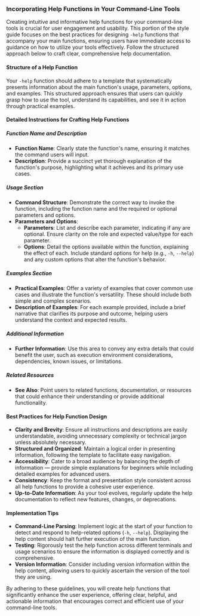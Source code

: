 
### Incorporating Help Functions in Your Command-Line Tools

Creating intuitive and informative help functions for your command-line tools is crucial for user engagement and usability. This portion of the style guide focuses on the best practices for designing `-help` functions that accompany your main functions, ensuring users have immediate access to guidance on how to utilize your tools effectively. Follow the structured approach below to craft clear, comprehensive help documentation.

#### Structure of a Help Function

Your `-help` function should adhere to a template that systematically presents information about the main function's usage, parameters, options, and examples. This structured approach ensures that users can quickly grasp how to use the tool, understand its capabilities, and see it in action through practical examples.

#### Detailed Instructions for Crafting Help Functions

##### Function Name and Description

-   **Function Name**: Clearly state the function's name, ensuring it matches the command users will input.
-   **Description**: Provide a succinct yet thorough explanation of the function's purpose, highlighting what it achieves and its primary use cases.

##### Usage Section

-   **Command Structure**: Demonstrate the correct way to invoke the function, including the function name and the required or optional parameters and options.
-   **Parameters and Options**:
    -   **Parameters**: List and describe each parameter, indicating if any are optional. Ensure clarity on the role and expected value/type for each parameter.
    -   **Options**: Detail the options available within the function, explaining the effect of each. Include standard options for help (e.g., `-h`, `--help`) and any custom options that alter the function's behavior.

##### Examples Section

-   **Practical Examples**: Offer a variety of examples that cover common use cases and illustrate the function's versatility. These should include both simple and complex scenarios.
-   **Description of Examples**: For each example provided, include a brief narrative that clarifies its purpose and outcome, helping users understand the context and expected results.

##### Additional Information

-   **Further Information**: Use this area to convey any extra details that could benefit the user, such as execution environment considerations, dependencies, known issues, or limitations.

##### Related Resources

-   **See Also**: Point users to related functions, documentation, or resources that could enhance their understanding or provide additional functionality.

#### Best Practices for Help Function Design

-   **Clarity and Brevity**: Ensure all instructions and descriptions are easily understandable, avoiding unnecessary complexity or technical jargon unless absolutely necessary.
-   **Structured and Organized**: Maintain a logical order in presenting information, following the template to facilitate easy navigation.
-   **Accessibility**: Cater to a broad audience by balancing the depth of information — provide simple explanations for beginners while including detailed examples for advanced users.
-   **Consistency**: Keep the format and presentation style consistent across all help functions to provide a cohesive user experience.
-   **Up-to-Date Information**: As your tool evolves, regularly update the help documentation to reflect new features, changes, or deprecations.

#### Implementation Tips

-   **Command-Line Parsing**: Implement logic at the start of your function to detect and respond to help-related options (`-h`, `--help`). Displaying the help content should halt further execution of the main function.
-   **Testing**: Rigorously test the help function across different terminals and usage scenarios to ensure the information is displayed correctly and is comprehensive.
-   **Version Information**: Consider including version information within the help content, allowing users to quickly ascertain the version of the tool they are using.

By adhering to these guidelines, you will create help functions that significantly enhance the user experience, offering clear, helpful, and actionable information that encourages correct and efficient use of your command-line tools.
